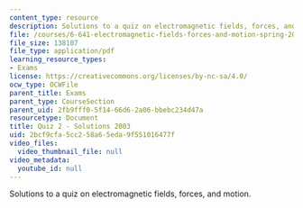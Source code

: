 ```yaml
---
content_type: resource
description: Solutions to a quiz on electromagnetic fields, forces, and motion.
file: /courses/6-641-electromagnetic-fields-forces-and-motion-spring-2005/2bcf9cfa5cc258a65eda9f551016477f_03_q02_sol.pdf
file_size: 138107
file_type: application/pdf
learning_resource_types:
- Exams
license: https://creativecommons.org/licenses/by-nc-sa/4.0/
ocw_type: OCWFile
parent_title: Exams
parent_type: CourseSection
parent_uid: 2fb9fff0-5f14-66d6-2a06-bbebc234d47a
resourcetype: Document
title: Quiz 2 - Solutions 2003
uid: 2bcf9cfa-5cc2-58a6-5eda-9f551016477f
video_files:
  video_thumbnail_file: null
video_metadata:
  youtube_id: null
---
```

Solutions to a quiz on electromagnetic fields, forces, and motion.